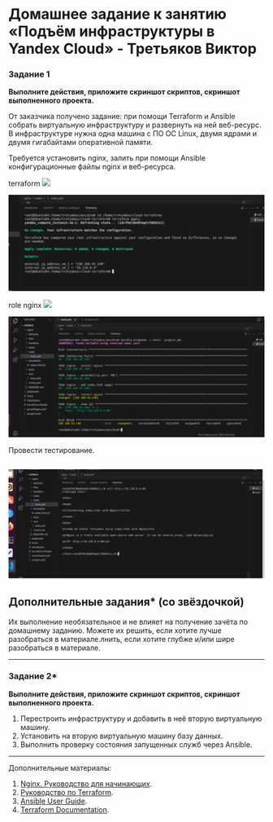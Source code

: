 # Домашнее задание к занятию «Подъём инфраструктуры в Yandex Cloud» - Третьяков Виктор

### Задание 1 

**Выполните действия, приложите скриншот скриптов, скриншот выполненного проекта.**

От заказчика получено задание: при помощи Terraform и Ansible собрать виртуальную инфраструктуру и развернуть на ней веб-ресурс. 
В инфраструктуре нужна одна машина с ПО ОС Linux, двумя ядрами и двумя гигабайтами оперативной памяти. 


Требуется установить nginx, залить при помощи Ansible конфигурационные файлы nginx и веб-ресурса. 

terraform ![](https://github.com/ViktorTre/Netology/tree/main/cicd/yandexcloud/terraform)

![вывод терраформ](/cicd/yandexcloud/terraform.png)

role nginx ![](https://github.com/ViktorTre/Netology/tree/main/cicd/yandexcloud/nginx)

![вывод ansible](/cicd/yandexcloud/ansible.png)

Провести тестирование. 

![вывод nginx](/cicd/yandexcloud/nginx.png)
---

## Дополнительные задания* (со звёздочкой)

Их выполнение необязательное и не влияет на получение зачёта по домашнему заданию. Можете их решить, если хотите лучше разобраться в материале.лнить, если хотите глубже и/или шире разобраться в материале.

--- 
### Задание 2*

**Выполните действия, приложите скриншот скриптов, скриншот выполненного проекта.**

1. Перестроить инфраструктуру и добавить в неё вторую виртуальную машину. 
2. Установить на вторую виртуальную машину базу данных. 
3. Выполнить проверку состояния запущенных служб через Ansible.

---

Дополнительные материалы: 

1. [Nginx. Руководство для начинающих](https://nginx.org/ru/docs/beginners_guide.html). 
2. [Руководство по Terraform](https://registry.terraform.io/providers/yandex-cloud/yandex/latest/doc). 
3. [Ansible User Guide](https://docs.ansible.com/ansible/latest/user_guide/index.html).
1. [Terraform Documentation](https://www.terraform.io/docs/index.html).

